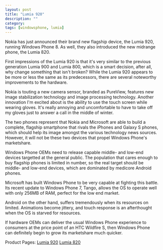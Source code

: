 ```yaml
---
layout: post
title: "Lumia 920"
description: ""
category:
tags: [windowsphone, lumia]
---
```


Nokia has just announced their brand new flagship device, the Lumia 920, running Windows Phone 8.  As well, they also introduced the new midrange phone, the Lumia 820.

First impressions of the Lumia 920 is that it's very similar to the previous generation Lumia 900 and Lumia 800, which is a smart decision, after all, why change something that isn't broken?  While the Lumia 920 appears to be more or less the same as its predecessors, there are several noteworthy improvements to the hardware.  

Nokia is touting a new camera sensor, branded as PureView, features new image stabilization technology and image processing technology.  Another innovation I'm excited about is the ability to use the touch screen while wearing gloves.  It's really annoying and uncomfortable to have to take off my gloves just to answer a call in the middle of winter.

The two phones represent that Nokia and Microsoft are able to build a complete, flagship smartphone that rivals the iPhones and Galaxy S phones, which should help its image amongst the various technology news sources.  However, it will not be these two devices that propel Windows Phone's marketshare.  

Windows Phone OEMs need to release capable middle- and low-end devices targetted at the general public.  The population that cares enough to buy flagship phones is limited in number, so the real target should be middle- and low-end devices, which are dominated by medicore Android phones.

Microsoft has built Windows Phone to be very capable at fighting this battle.  Its recent update to Windows Phone 7, Tango, allows the OS to operate well with only 256MB of RAM, perfect for the low end market.  

Android on the other hand, suffers tremendously when its resources on limited.  Animations become jittery, and touch response is an afterthought when the OS is starved for resources.  

If hardware OEMs can deliver the usual Windows Phone experience to consumers at the price point of an HTC Wildfire S, then Windows Phone can definitely begin to grow its marketshare much quicker.

Product Pages:
[Lumia 920](http://www.nokia.com/global/products/phone/lumia920/)
[Lumia 820](http://www.nokia.com/global/products/phone/lumia820/)